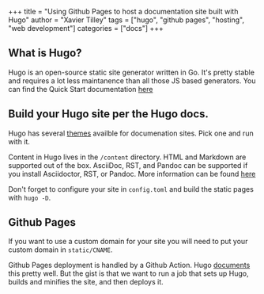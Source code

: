 +++
title = "Using Github Pages to host a documentation site built with Hugo"
author = "Xavier Tilley"
tags = ["hugo", "github pages", "hosting", "web development"]
categories = ["docs"]
+++

## What is Hugo?

Hugo is an open-source static site generator written in Go. It's pretty stable 
and requires a lot less maintanence than all those JS based generators. You can 
find the Quick Start documentation [here](https://gohugo.io/getting-started/quick-start/)

## Build your Hugo site per the Hugo docs.

Hugo has several [themes](https://themes.gohugo.io/tags/docs/) availble for documenation sites.
Pick one and run with it.

Content in Hugo lives in the `/content` directory. HTML and Markdown are supported out of the box.
AsciiDoc, RST, and Pandoc can be supported if you install Asciidoctor, RST, or Pandoc. More information
can be found [here](https://gohugo.io/content-management/formats/)

Don't forget to configure your site in `config.toml` and build the static pages with `hugo -D`.

## Github Pages

If you want to use a custom domain for your site you will need to put your custom domain in `static/CNAME`.

Github Pages deployment is handled by a Github Action. Hugo [documents](https://gohugo.io/hosting-and-deployment/hosting-on-github/#build-hugo-with-github-action) this pretty well.
But the gist is that we want to run a job that sets up Hugo, builds and minifies the site, and then deploys it.